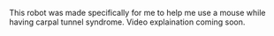 This robot was made specifically for me to help me use a mouse while having carpal tunnel syndrome. 
Video explaination coming soon.

